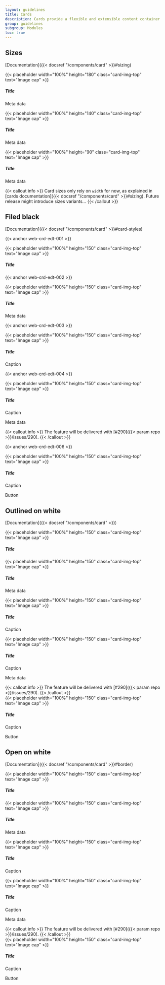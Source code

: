 ```yaml
---
layout: guidelines
title: Cards
description: Cards provide a flexible and extensible content container with multiple variants and options.
group: guidelines
subgroup: Modules
toc: true
---
```


## Sizes

[Documentation]({{< docsref "/components/card" >}}#sizing)

<div class="row gy-3">
  <div class="col-lg-6">
    <div class="card">
      {{< placeholder width="100%" height="180" class="card-img-top" text="Image cap" >}}
      <div class="card-body">
        <h5 class="card-title">Title</h5>
      </div>
      <div class="card-footer">
        <p class="card-text text-muted">Meta data</p>
      </div>
    </div>
  </div>
  <div class="col-lg-4">
    <div class="card">
      {{< placeholder width="100%" height="140" class="card-img-top" text="Image cap" >}}
      <div class="card-body">
        <h5 class="card-title">Title</h5>
      </div>
      <div class="card-footer">
        <p class="card-text text-muted">Meta data</p>
      </div>
    </div>
  </div>
  <div class="col-lg-2">
    <div class="card small">
      {{< placeholder width="100%" height="90" class="card-img-top" text="Image cap" >}}
      <div class="card-body">
        <h5 class="card-title">Title</h5>
      </div>
      <div class="card-footer">
        <p class="card-text text-muted">Meta data</p>
      </div>
    </div>
  </div>
</div>

{{< callout info >}}
Card sizes only rely on `width` for now, as explained in [cards documentation]({{< docsref "/components/card" >}}#sizing). Future release might introduce sizes variants…
{{< /callout >}}

## Filed black

[Documentation]({{< docsref "/components/card" >}}#card-styles)

<div class="row row-cols-1 row-cols-md-2 row-cols-lg-3 gy-3 gy-md-5">
  <div class="col">
    <p class="mb-1">{{< anchor web-crd-edt-001 >}}</p>
    <div class="card border-0">
      {{< placeholder width="100%" height="150" class="card-img-top" text="Image cap" >}}
      <div class="card-body bg-dark text-white">
        <h5 class="card-title">Title</h5>
      </div>
    </div>
  </div>
  <div class="col">
    <p class="mb-1">{{< anchor web-crd-edt-002 >}}</p>
    <div class="card border-0">
      {{< placeholder width="100%" height="150" class="card-img-top" text="Image cap" >}}
      <div class="card-body bg-dark text-white">
        <h5 class="card-title">Title</h5>
      </div>
      <div class="card-footer bg-dark text-light">
        <p class="card-text">Meta data</p>
      </div>
    </div>
  </div>
  <div class="col">
    <p class="mb-1">{{< anchor web-crd-edt-003 >}}</p>
    <div class="card border-0">
      {{< placeholder width="100%" height="150" class="card-img-top" text="Image cap" >}}
      <div class="card-body bg-dark text-white">
        <h5 class="card-title">Title</h5>
        <p class="card-text fw-bold">Caption</p>
      </div>
    </div>
  </div>
  <div class="col">
    <p class="mb-1">{{< anchor web-crd-edt-004 >}}</p>
    <div class="card border-0">
      {{< placeholder width="100%" height="150" class="card-img-top" text="Image cap" >}}
      <div class="card-body bg-dark text-white">
        <h5 class="card-title">Title</h5>
        <p class="card-text fw-bold">Caption</p>
      </div>
      <div class="card-footer bg-dark text-light">
        <p class="card-text">Meta data</p>
      </div>
    </div>
  </div>
  <div class="col">
{{< callout info >}}
The feature will be delivered with [#290]({{< param repo >}}/issues/290).
{{< /callout >}}
  </div>
  <div class="col">
    <p class="mb-1">{{< anchor web-crd-edt-006 >}}</p>
    <div class="card border-0">
      {{< placeholder width="100%" height="150" class="card-img-top" text="Image cap" >}}
      <div class="card-body bg-dark text-white">
        <h5 class="card-title">Title</h5>
        <p class="card-text fw-bold">Caption</p>
      </div>
      <div class="card-footer bg-dark text-white pt-2">
        <a class="btn btn-dark border-white">Button</a>
      </div>
    </div>
  </div>
</div>

## Outlined on white

[Documentation]({{< docsref "/components/card" >}})

<div class="row row-cols-1 row-cols-md-2 row-cols-lg-3 gy-3 gy-md-5">
  <div class="col">
    <div class="card">
      {{< placeholder width="100%" height="150" class="card-img-top" text="Image cap" >}}
      <div class="card-body">
        <h5 class="card-title">Title</h5>
      </div>
    </div>
  </div>
  <div class="col">
    <div class="card">
      {{< placeholder width="100%" height="150" class="card-img-top" text="Image cap" >}}
      <div class="card-body">
        <h5 class="card-title">Title</h5>
      </div>
      <div class="card-footer">
        <p class="card-text">Meta data</p>
      </div>
    </div>
  </div>
  <div class="col">
    <div class="card">
      {{< placeholder width="100%" height="150" class="card-img-top" text="Image cap" >}}
      <div class="card-body">
        <h5 class="card-title">Title</h5>
        <p class="card-text fw-bold">Caption</p>
      </div>
    </div>
  </div>
  <div class="col">
    <div class="card">
      {{< placeholder width="100%" height="150" class="card-img-top" text="Image cap" >}}
      <div class="card-body">
        <h5 class="card-title">Title</h5>
        <p class="card-text fw-bold">Caption</p>
      </div>
      <div class="card-footer">
        <p class="card-text">Meta data</p>
      </div>
    </div>
  </div>
  <div class="col">
{{< callout info >}}
The feature will be delivered with [#290]({{< param repo >}}/issues/290).
{{< /callout >}}
  </div>
  <div class="col">
    <div class="card">
      {{< placeholder width="100%" height="150" class="card-img-top" text="Image cap" >}}
      <div class="card-body">
        <h5 class="card-title">Title</h5>
        <p class="card-text fw-bold">Caption</p>
      </div>
      <div class="card-footer pt-2">
        <a class="btn btn-secondary">Button</a>
      </div>
    </div>
  </div>
</div>

## Open on white

[Documentation]({{< docsref "/components/card" >}}#border)

<div class="row row-cols-1 row-cols-md-2 row-cols-lg-3 gy-3 gy-md-5">
  <div class="col">
    <div class="card border-0 p-0">
      {{< placeholder width="100%" height="150" class="card-img-top" text="Image cap" >}}
      <div class="card-body">
        <h5 class="card-title">Title</h5>
      </div>
    </div>
  </div>
  <div class="col">
    <div class="card border-0">
      {{< placeholder width="100%" height="150" class="card-img-top" text="Image cap" >}}
      <div class="card-body px-0">
        <h5 class="card-title">Title</h5>
      </div>
      <div class="card-footer px-0">
        <p class="card-text">Meta data</p>
      </div>
    </div>
  </div>
  <div class="col">
    <div class="card border-0">
      {{< placeholder width="100%" height="150" class="card-img-top" text="Image cap" >}}
      <div class="card-body px-0">
        <h5 class="card-title">Title</h5>
        <p class="card-text fw-bold">Caption</p>
      </div>
    </div>
  </div>
  <div class="col">
    <div class="card border-0">
      {{< placeholder width="100%" height="150" class="card-img-top" text="Image cap" >}}
      <div class="card-body px-0">
        <h5 class="card-title">Title</h5>
        <p class="card-text fw-bold">Caption</p>
      </div>
      <div class="card-footer px-0">
        <p class="card-text">Meta data</p>
      </div>
    </div>
  </div>
  <div class="col">
{{< callout info >}}
The feature will be delivered with [#290]({{< param repo >}}/issues/290).
{{< /callout >}}
  </div>
  <div class="col">
    <div class="card border-0">
      {{< placeholder width="100%" height="150" class="card-img-top" text="Image cap" >}}
      <div class="card-body px-0">
        <h5 class="card-title">Title</h5>
        <p class="card-text fw-bold">Caption</p>
      </div>
      <div class="card-footer px-0 pt-2">
        <a class="btn btn-secondary">Button</a>
      </div>
    </div>
  </div>
</div>
